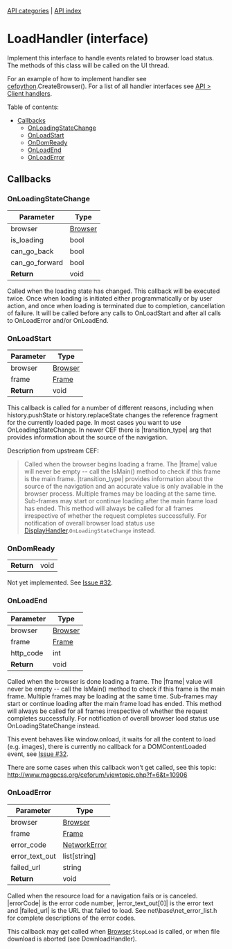 [API categories](API-categories.md) | [API index](API-index.md)


# LoadHandler (interface)

Implement this interface to handle events related to browser load status. The methods of this class will be called on the UI thread.

For an example of how to implement handler see [cefpython](cefpython.md).CreateBrowser(). For a list of all handler interfaces see [API > Client handlers](API#Client_handlers).


Table of contents:
* [Callbacks](#callbacks)
  * [OnLoadingStateChange](#onloadingstatechange)
  * [OnLoadStart](#onloadstart)
  * [OnDomReady](#ondomready)
  * [OnLoadEnd](#onloadend)
  * [OnLoadError](#onloaderror)


## Callbacks


### OnLoadingStateChange

| Parameter | Type |
| --- | --- |
| browser | [Browser](Browser.md) |
| is_loading | bool |
| can_go_back | bool |
| can_go_forward | bool |
| __Return__ | void |

Called when the loading state has changed. This callback will be executed
twice. Once when loading is initiated either programmatically or by user
action, and once when loading is terminated due to completion, cancellation
of failure. It will be called before any calls to OnLoadStart and after all
calls to OnLoadError and/or OnLoadEnd.


### OnLoadStart

| Parameter | Type |
| --- | --- |
| browser | [Browser](Browser.md) |
| frame | [Frame](Frame.md) |
| __Return__ | void |

This callback is called for a number of different reasons, including when
history.pushState or history.replaceState changes the reference fragment
for the currently loaded page. In most cases you want to use
OnLoadingStateChange. In newer CEF there is |transition_type| arg that
provides information about the source of the navigation.

Description from upstream CEF:
> Called when the browser begins loading a frame. The |frame| value will
> never be empty -- call the IsMain() method to check if this frame is the
> main frame. |transition_type| provides information about the source of the
> navigation and an accurate value is only available in the browser process.
> Multiple frames may be loading at the same time. Sub-frames may
> start or continue loading after the main frame load has ended. This method
> will always be called for all frames irrespective of whether the request
> completes successfully. For notification of overall browser load status use
> [DisplayHandler](DisplayHandler.md).`OnLoadingStateChange` instead.


### OnDomReady

| | |
| --- | --- |
| __Return__ | void |

Not yet implemented. See [Issue #32](../issues/32).


### OnLoadEnd

| Parameter | Type |
| --- | --- |
| browser | [Browser](Browser.md) |
| frame | [Frame](Frame.md) |
| http_code | int |
| __Return__ | void |

Called when the browser is done loading a frame. The |frame| value will
never be empty -- call the IsMain() method to check if this frame is the
main frame. Multiple frames may be loading at the same time. Sub-frames may
start or continue loading after the main frame load has ended. This method
will always be called for all frames irrespective of whether the request
completes successfully. For notification of overall browser load status use
OnLoadingStateChange instead.

This event behaves like window.onload, it waits for all the content
to load (e.g. images), there is currently no callback for
a DOMContentLoaded event, see [Issue #32](../issues/32).

There are some cases when this callback won't get called, see this
topic: http://www.magpcss.org/ceforum/viewtopic.php?f=6&t=10906


### OnLoadError

| Parameter | Type |
| --- | --- |
| browser | [Browser](Browser.md) |
| frame | [Frame](Frame.md) |
| error_code | [NetworkError](NetworkError.md) |
| error_text_out | list[string] |
| failed_url | string |
| __Return__ | void |

Called when the resource load for a navigation fails or is canceled.
|errorCode| is the error code number, |error_text_out[0]| is the error
text and |failed_url| is the URL that failed to load. See
net\base\net_error_list.h for complete descriptions of the error codes.

This callback may get called when [Browser](Browser.md).`StopLoad`
is called, or when file download is aborted (see DownloadHandler).

